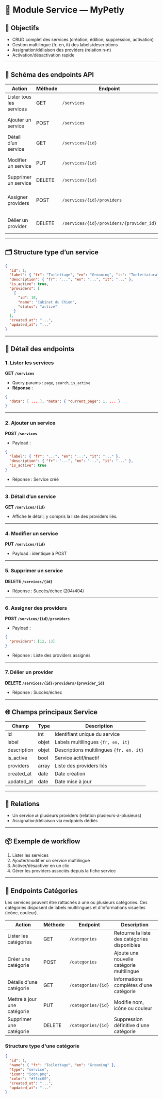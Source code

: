 # 🥈 Module Service — MyPetly

## 🚀 Objectifs

* CRUD complet des services (création, édition, suppression, activation)
* Gestion multilingue (fr, en, it) des labels/descriptions
* Assignation/déliaison des providers (relation n-n)
* Activation/désactivation rapide

---

## 🧩 Schéma des endpoints API

| Action                   | Méthode | Endpoint                                 | Description                               |
| ------------------------ | ------- | ---------------------------------------- | ----------------------------------------- |
| Lister tous les services | GET     | `/services`                              | Liste paginée + recherche/filtre          |
| Ajouter un service       | POST    | `/services`                              | Créer un service multilingue              |
| Détail d’un service      | GET     | `/services/{id}`                         | Infos détaillées + providers liés         |
| Modifier un service      | PUT     | `/services/{id}`                         | Editer label, description, is\_active     |
| Supprimer un service     | DELETE  | `/services/{id}`                         | Suppression définitive                    |
| Assigner providers       | POST    | `/services/{id}/providers`               | Lier un ou plusieurs providers au service |
| Délier un provider       | DELETE  | `/services/{id}/providers/{provider_id}` | Retirer un provider d’un service          |

---

## 🗂️ Structure type d’un service

```json
{
  "id": 1,
  "label": { "fr": "Toilettage", "en": "Grooming", "it": "Toelettatura" },
  "description": { "fr": "...", "en": "...", "it": "..." },
  "is_active": true,
  "providers": [
    {
      "id": 10,
      "name": "Cabinet du Chien",
      "status": "active"
    }
  ],
  "created_at": "...",
  "updated_at": "..."
}
```

---

## 📝 Détail des endpoints

### 1. Lister les services

**GET `/services`**

* Query params : `page`, `search`, `is_active`
* **Réponse** :

```json
{
  "data": [ ... ], "meta": { "current_page": 1, ... }
}
```

---

### 2. Ajouter un service

**POST `/services`**

* Payload :

```json
{
  "label": { "fr": "...", "en": "...", "it": "..." },
  "description": { "fr": "...", "en": "...", "it": "..." },
  "is_active": true
}
```

* Réponse : Service créé

---

### 3. Détail d’un service

**GET `/services/{id}`**

* Affiche le détail, y compris la liste des providers liés.

---

### 4. Modifier un service

**PUT `/services/{id}`**

* Payload : identique à POST

---

### 5. Supprimer un service

**DELETE `/services/{id}`**

* Réponse : Succès/échec (204/404)

---

### 6. Assigner des providers

**POST `/services/{id}/providers`**

* Payload :

```json
{
  "providers": [12, 13]
}
```

* Réponse : Liste des providers assignés

---

### 7. Délier un provider

**DELETE `/services/{id}/providers/{provider_id}`**

* Réponse : Succès/échec

---

## 🌐 Champs principaux Service

| Champ       | Type  | Description                              |
| ----------- | ----- | ---------------------------------------- |
| id          | int   | Identifiant unique du service            |
| label       | objet | Labels multilingues `{fr, en, it}`       |
| description | objet | Descriptions multilingues `{fr, en, it}` |
| is\_active  | bool  | Service actif/inactif                    |
| providers   | array | Liste des providers liés                 |
| created\_at | date  | Date création                            |
| updated\_at | date  | Date mise à jour                         |

---

## 🔗 Relations

* Un service ⇄ plusieurs providers (relation plusieurs-à-plusieurs)
* Assignation/déliaison via endpoints dédiés

---

## 📦 Exemple de workflow

1. Lister les services
2. Ajouter/modifier un service multilingue
3. Activer/désactiver en un clic
4. Gérer les providers associés depuis la fiche service

---

## 📂 Endpoints Catégories

Les services peuvent être rattachés à une ou plusieurs catégories. Ces catégories disposent de labels multilingues et d'informations visuelles (icône, couleur).

| Action                    | Méthode | Endpoint              | Description                                   |
| ------------------------- | ------- | -------------------- | --------------------------------------------- |
| Lister les catégories     | GET     | `/categories`         | Retourne la liste des catégories disponibles  |
| Créer une catégorie       | POST    | `/categories`         | Ajoute une nouvelle catégorie multilingue     |
| Détails d'une catégorie   | GET     | `/categories/{id}`    | Informations complètes d'une catégorie        |
| Mettre à jour une catégorie | PUT   | `/categories/{id}`    | Modifie nom, icône ou couleur                 |
| Supprimer une catégorie   | DELETE  | `/categories/{id}`    | Suppression définitive d'une catégorie        |

### Structure type d'une catégorie

```json
{
  "id": 1,
  "name": { "fr": "Toilettage", "en": "Grooming" },
  "type": "service",
  "icon": "icon.png",
  "color": "#ffcc00",
  "created_at": "...",
  "updated_at": "..."
}
```
